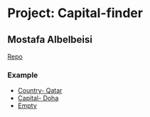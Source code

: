 
# Project: Capital-finder

## Mostafa Albelbeisi

[Repo](https://github.com/Mostafa-Albelbeisi/capital-finder)


### Example
* [Country- Qatar](https://capital-finder-drab.vercel.app/api/capital-finder?country=qatar)
* [Capital- Doha](https://capital-finder-drab.vercel.app/api/capital-finder?capital=doha)
* [Empty](https://capital-finder-drab.vercel.app/api/capital-finder)
